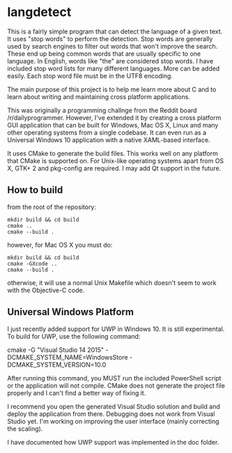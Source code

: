 langdetect
==========

This is a fairly simple program that can detect the language of a given text. It uses "stop words" to perform the detection. Stop words are generally used by search engines to filter out words that won't improve the search. These end up being common words that are usually specific to one language. In English, words like "the" are considered stop words. I have included stop word lists for many different languages. More can be added easily. Each stop word file must be in the UTF8 encoding. 

The main purpose of this project is to help me learn more about C and to learn about writing and maintaining cross platform applications.

This was originally a programming challnge from the Reddit board /r/dailyprogrammer. However, I've extended it
by creating a cross platform GUI application that can be built for Windows, Mac OS X, Linux and many other
operating systems from a single codebase. It can even run as a Universal Windows 10 application with a native XAML-based interface.

It uses CMake to generate the build files. This works well on any platform that CMake is supported on. For Unix-like
operating systems apart from OS X, GTK+ 2 and pkg-config are required. I may add Qt support in the future. 

How to build
------------
from the root of the repository:

	mkdir build && cd build
	cmake ..
	cmake --build .

however, for Mac OS X you must do:

	mkdir build && cd build
	cmake -GXcode ..
	cmake --build .

otherwise, it will use a normal Unix Makefile which doesn't seem to work with the Objective-C code.

Universal Windows Platform
--------------------------------

I just recently added support for UWP in Windows 10. It is still experimental. To build for UWP, use the following command:

  cmake -G "Visual Studio 14 2015" -DCMAKE_SYSTEM_NAME=WindowsStore -DCMAKE_SYSTEM_VERSION=10.0

After running this command, you MUST run the included PowerShell script or the application will not compile. CMake does not generate the project file properly and I can't find a better way of fixing it. 

I recommend you open the generated Visual Studio solution and build and deploy the application from there. Debugging does not work from Visual Studio yet. I'm working on improving the user interface (mainly correcting the scaling).

I have documented how UWP support was implemented in the doc folder.  

